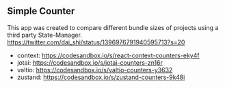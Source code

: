## Simple Counter

This app was created to compare different bundle sizes of projects using a third party State-Manager.
https://twitter.com/dai_shi/status/1396976791940595713?s=20

- context: https://codesandbox.io/s/react-context-counters-eky4f
- jotai: https://codesandbox.io/s/jotai-counters-zn16r
- valtio: https://codesandbox.io/s/valtio-counters-y3632
- zustand: https://codesandbox.io/s/zustand-counters-9k48i
